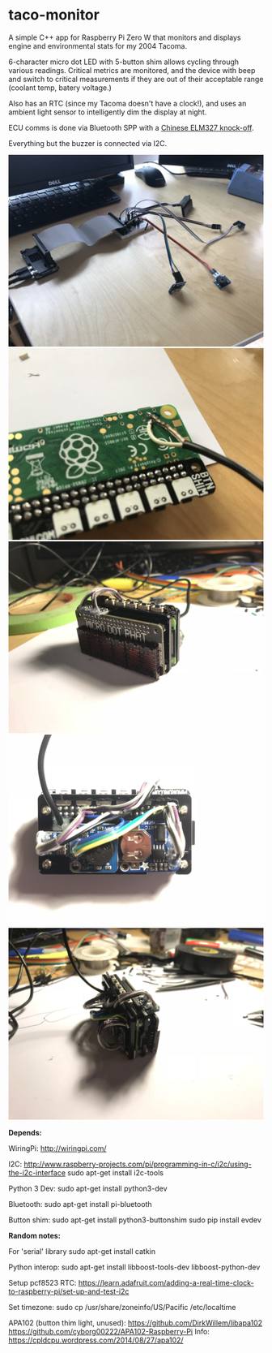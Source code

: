 # taco-monitor

A simple C++ app for Raspberry Pi Zero W that monitors and displays engine and environmental stats for my 2004 Tacoma.

6-character micro dot LED with 5-button shim allows cycling through various readings.  Critical metrics are monitored, and the device with beep and switch to critical measurements if they are out of their acceptable range (coolant temp, batery voltage.)

Also has an RTC (since my Tacoma doesn't have a clock!), and uses an ambient light sensor to intelligently dim the display at night.

ECU comms is done via Bluetooth SPP with a [Chinese ELM327 knock-off](https://www.amazon.com/gp/product/B009NPAORC/ref=oh_aui_search_detailpage?ie=UTF8&psc=1).

Everything but the buzzer is connected via I2C.

![breadboard](https://github.com/morgankdavis/taco-monitor/raw/master/hw_images/IMG_2852.JPG)
![power](https://github.com/morgankdavis/taco-monitor/raw/master/hw_images/IMG_2854.JPG)
![front](https://github.com/morgankdavis/taco-monitor/raw/master/hw_images/IMG_2869.JPG)
![back](https://github.com/morgankdavis/taco-monitor/raw/master/hw_images/IMG_2871.JPG)
![side](https://github.com/morgankdavis/taco-monitor/raw/master/hw_images/IMG_2873.JPG)

**Depends:**

WiringPi:
http://wiringpi.com/

I2C:
http://www.raspberry-projects.com/pi/programming-in-c/i2c/using-the-i2c-interface
sudo apt-get install i2c-tools

Python 3 Dev:
sudo apt-get install python3-dev

Bluetooth:
sudo apt-get install pi-bluetooth

Button shim:
sudo apt-get install python3-buttonshim
sudo pip install evdev


**Random notes:**

For 'serial' library
sudo apt-get install catkin

Python interop:
sudo apt-get install libboost-tools-dev libboost-python-dev

Setup pcf8523 RTC:
https://learn.adafruit.com/adding-a-real-time-clock-to-raspberry-pi/set-up-and-test-i2c

Set timezone:
sudo cp /usr/share/zoneinfo/US/Pacific /etc/localtime

APA102 (button thim light, unused):
https://github.com/DirkWillem/libapa102
https://github.com/cyborg00222/APA102-Raspberry-Pi
Info: https://cpldcpu.wordpress.com/2014/08/27/apa102/
